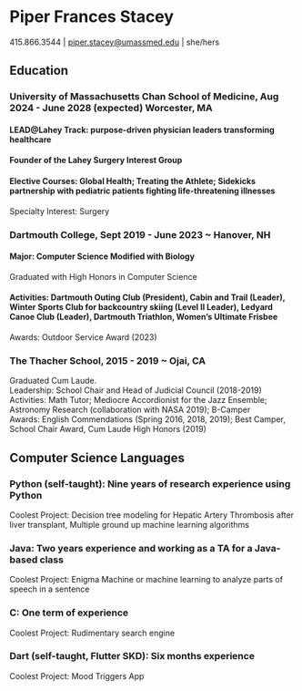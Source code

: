 
# Piper Frances Stacey
415.866.3544 | piper.stacey@umassmed.edu | she/hers<br/>

## Education
### University of Massachusetts Chan School of Medicine, Aug 2024 - June 2028 (expected)	             Worcester, MA
#### LEAD@Lahey Track: purpose-driven physician leaders transforming healthcare
#### Founder of the Lahey Surgery Interest Group
#### Elective Courses: Global Health; Treating the Athlete; Sidekicks partnership with pediatric patients fighting life-threatening illnesses
Specialty Interest: Surgery <br/>


### Dartmouth College, Sept 2019 - June 2023 ~ Hanover, NH
#### Major: Computer Science Modified with Biology
Graduated with High Honors in Computer Science
#### Activities: Dartmouth Outing Club (President), Cabin and Trail (Leader), Winter Sports Club for backcountry skiing (Level II Leader), Ledyard Canoe Club (Leader), Dartmouth Triathlon, Women’s Ultimate Frisbee
Awards: Outdoor Service Award (2023)<br/>

### The Thacher School, 2015 - 2019 ~ Ojai, CA
Graduated Cum Laude.<br/>
Leadership: School Chair and Head of Judicial Council (2018-2019)<br/>
Activities: Math Tutor; Mediocre Accordionist for the Jazz Ensemble; Astronomy Research (collaboration with NASA 2019); B-Camper<br/>
Awards: English Commendations (Spring 2016, 2018, 2019); Best Camper, School Chair Award, Cum Laude High Honors (2019)<br/>

## Computer Science Languages
### Python (self-taught): Nine years of research experience using Python 
Coolest Project: Decision tree modeling for Hepatic Artery Thrombosis after liver transplant, Multiple ground up machine learning algorithms
### Java: Two years experience and working as a TA for a Java-based class
Coolest Project: Enigma Machine or machine learning to analyze parts of speech in a sentence
### C: One term of experience
Coolest Project: Rudimentary search engine 
### Dart (self-taught, Flutter SKD): Six months experience
Coolest Project: Mood Triggers App

